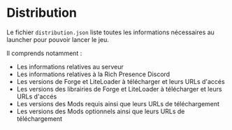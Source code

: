 # Distribution

Le fichier `distribution.json` liste toutes les informations nécessaires au launcher pour pouvoir lancer le jeu.

Il comprends notamment : 
 - Les informations relatives au serveur
 - Les informations relatives à la Rich Presence Discord
 - Les versions de Forge et LiteLoader à télécharger et leurs URLs d'accés
 - Les versions des librairies de Forge et LiteLoader à télécharger et leurs URLs d'accés
 - Les versions des Mods requis ainsi que leurs URLs de téléchargement
 - Les versions des Mods optionnels ainsi que leurs URLs de téléchargement
